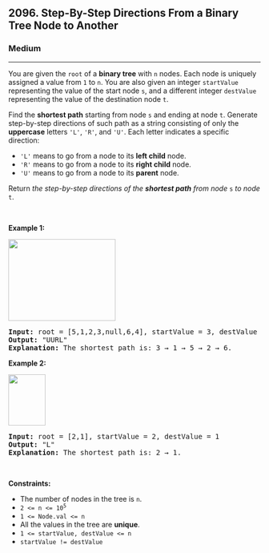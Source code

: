 <h2>2096. Step-By-Step Directions From a Binary Tree Node to Another</h2><h3>Medium</h3><hr><div><p>You are given the <code>root</code> of a <strong>binary tree</strong> with <code>n</code> nodes. Each node is uniquely assigned a value from <code>1</code> to <code>n</code>. You are also given an integer <code>startValue</code> representing the value of the start node <code>s</code>, and a different integer <code>destValue</code> representing the value of the destination node <code>t</code>.</p>

<p>Find the <strong>shortest path</strong> starting from node <code>s</code> and ending at node <code>t</code>. Generate step-by-step directions of such path as a string consisting of only the <strong>uppercase</strong> letters <code>'L'</code>, <code>'R'</code>, and <code>'U'</code>. Each letter indicates a specific direction:</p>

<ul>
	<li><code>'L'</code> means to go from a node to its <strong>left child</strong> node.</li>
	<li><code>'R'</code> means to go from a node to its <strong>right child</strong> node.</li>
	<li><code>'U'</code> means to go from a node to its <strong>parent</strong> node.</li>
</ul>

<p>Return <em>the step-by-step directions of the <strong>shortest path</strong> from node </em><code>s</code><em> to node</em> <code>t</code>.</p>

<p>&nbsp;</p>
<p><strong>Example 1:</strong></p>
<img alt="" src="https://assets.leetcode.com/uploads/2021/11/15/eg1.png" style="width: 214px; height: 163px;">
<pre><strong>Input:</strong> root = [5,1,2,3,null,6,4], startValue = 3, destValue = 6
<strong>Output:</strong> "UURL"
<strong>Explanation:</strong> The shortest path is: 3 → 1 → 5 → 2 → 6.
</pre>

<p><strong>Example 2:</strong></p>
<img alt="" src="https://assets.leetcode.com/uploads/2021/11/15/eg2.png" style="width: 74px; height: 102px;">
<pre><strong>Input:</strong> root = [2,1], startValue = 2, destValue = 1
<strong>Output:</strong> "L"
<strong>Explanation:</strong> The shortest path is: 2 → 1.
</pre>

<p>&nbsp;</p>
<p><strong>Constraints:</strong></p>

<ul>
	<li>The number of nodes in the tree is <code>n</code>.</li>
	<li><code>2 &lt;= n &lt;= 10<sup>5</sup></code></li>
	<li><code>1 &lt;= Node.val &lt;= n</code></li>
	<li>All the values in the tree are <strong>unique</strong>.</li>
	<li><code>1 &lt;= startValue, destValue &lt;= n</code></li>
	<li><code>startValue != destValue</code></li>
</ul>
</div>